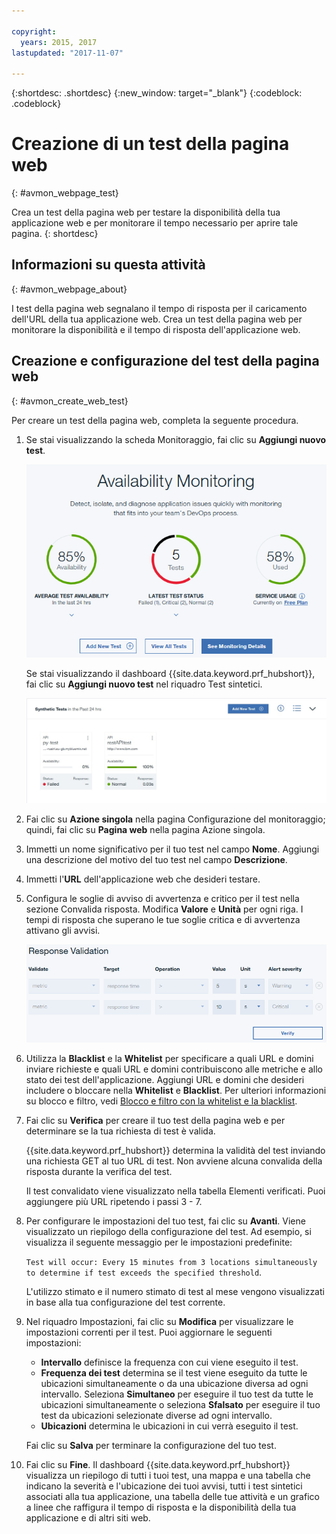 ```yaml
---

copyright:
  years: 2015, 2017
lastupdated: "2017-11-07"

---
```


{:shortdesc: .shortdesc}
{:new_window: target="_blank"}
{:codeblock: .codeblock}

# Creazione di un test della pagina web
{: #avmon_webpage_test}

Crea un test della pagina web per testare la disponibilità della tua applicazione web e per monitorare il tempo necessario per aprire tale pagina.
{: shortdesc}

## Informazioni su questa attività
{: #avmon_webpage_about}

I test della pagina web segnalano il tempo di risposta per il caricamento dell'URL della tua applicazione web. Crea un test della pagina web per monitorare la disponibilità e il tempo di risposta dell'applicazione web.

## Creazione e configurazione del test della pagina web
{: #avmon_create_web_test}

Per creare un test della pagina web, completa la seguente procedura.

1.  Se stai visualizzando la scheda Monitoraggio, fai clic su **Aggiungi nuovo test**.

    ![Scheda Monitoraggio per la tua applicazione Cloud Foundry.](images/avmon_tab.png)

    Se stai visualizzando il dashboard {{site.data.keyword.prf_hubshort}}, fai clic su **Aggiungi nuovo test** nel riquadro Test sintetici.

    ![Pulsante Aggiungi nuovo test nel riquadro Test sintetici.](images/syn_tests_pane.jpg)

2.  Fai clic su **Azione singola** nella pagina Configurazione del monitoraggio; quindi, fai clic su **Pagina web** nella pagina Azione singola.
3.  Immetti un nome significativo per il tuo test nel campo **Nome**. Aggiungi una descrizione
del motivo del tuo test nel campo **Descrizione**.
4.  Immetti l'**URL** dell'applicazione web che desideri testare.
5.  Configura le soglie di avviso di avvertenza e critico per il test nella sezione Convalida risposta. Modifica **Valore** e **Unità**
per ogni riga. I tempi di risposta che superano le tue soglie critica e di avvertenza attivano gli avvisi.

    ![Sezione Convalida risposta con le soglie di avvertenza e critico predefinite.](images/avmon_webpage_resp_val.png)

6.  Utilizza la **Blacklist** e la **Whitelist** per specificare a quali URL e domini inviare richieste e quali URL e domini contribuiscono alle metriche e allo stato dei test dell'applicazione. Aggiungi URL e domini che desideri includere o bloccare nella **Whitelist** e **Blacklist**. Per ulteriori informazioni su blocco e filtro, vedi [Blocco e filtro con la whitelist e la blacklist](avmon_whitelist_blacklist.html#avmon_whitelist_blacklist "Utilizza la whitelist e la blacklist per determinare a quali risorse inviare le richieste e quali risorse contribuiscono alle metriche e allo stato dei test dell'applicazione. Le whitelist e le blacklist sono disponibili solo per i test delle pagine web e del funzionamento con script.").
7.  Fai clic su **Verifica** per creare il tuo test della pagina web e per determinare se la tua richiesta
di test è valida.

    {{site.data.keyword.prf_hubshort}} determina la validità del test
inviando una richiesta GET al tuo URL di test. Non avviene
alcuna convalida della risposta durante la verifica del test.

    Il test convalidato viene visualizzato nella tabella Elementi verificati. Puoi aggiungere più URL ripetendo i passi 3 - 7.

8.  Per configurare le impostazioni del tuo test, fai clic su
**Avanti**. Viene visualizzato un riepilogo della configurazione del test. Ad esempio, si visualizza il
seguente messaggio per le impostazioni predefinite:

    ``Test will occur: Every 15 minutes from 3 locations simultaneously to determine if test exceeds the specified threshold``.

    L'utilizzo stimato e il numero stimato di test al mese vengono visualizzati in base alla tua configurazione del test corrente.

9.  Nel riquadro Impostazioni, fai clic su **Modifica** per visualizzare le impostazioni correnti per il test. Puoi aggiornare le seguenti impostazioni:
    - **Intervallo** definisce la frequenza con cui viene eseguito il test.
    - **Frequenza dei test** determina se il test viene eseguito da tutte le ubicazioni simultaneamente o da una ubicazione diversa ad ogni intervallo. Seleziona **Simultaneo** per eseguire il tuo test da tutte le ubicazioni simultaneamente
o seleziona **Sfalsato** per eseguire il tuo test
da ubicazioni selezionate diverse ad ogni intervallo.
    - **Ubicazioni** determina le ubicazioni in cui verrà eseguito il test.

    Fai clic su **Salva** per terminare la configurazione del tuo
test.

10. Fai clic su **Fine**. Il dashboard {{site.data.keyword.prf_hubshort}} visualizza un riepilogo di tutti i tuoi test, una mappa e una tabella che indicano la severità e l'ubicazione dei tuoi avvisi, tutti i test sintetici associati alla tua applicazione, una tabella delle tue attività e un grafico a linee che raffigura il tempo di risposta e la disponibilità della tua applicazione e di altri siti web.
